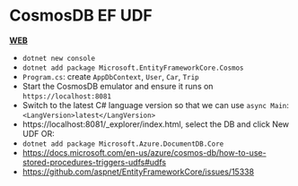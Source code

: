 # CosmosDB EF UDF

[**WEB**](https://tomashubelbauer.github.io/cosmos-ef-udf)

- `dotnet new console`
- `dotnet add package Microsoft.EntityFrameworkCore.Cosmos`
- `Program.cs`: create `AppDbContext`, `User`, `Car`, `Trip`
- Start the CosmosDB emulator and ensure it runs on `https://localhost:8081`
- Switch to the latest C# language version so that we can use `async Main`: `<LangVersion>latest</LangVersion>`
- https://localhost:8081/_explorer/index.html, select the DB and click New UDF OR:
- `dotnet add package Microsoft.Azure.DocumentDB.Core`
- https://docs.microsoft.com/en-us/azure/cosmos-db/how-to-use-stored-procedures-triggers-udfs#udfs
- https://github.com/aspnet/EntityFrameworkCore/issues/15338
